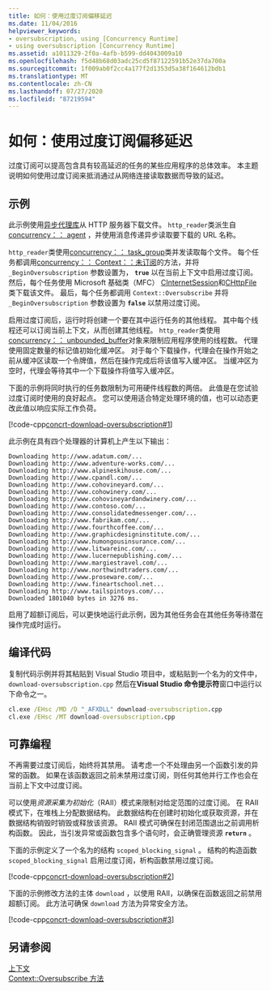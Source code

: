 ```yaml
---
title: 如何：使用过度订阅偏移延迟
ms.date: 11/04/2016
helpviewer_keywords:
- oversubscription, using [Concurrency Runtime]
- using oversubscription [Concurrency Runtime]
ms.assetid: a1011329-2f0a-4afb-b599-dd4043009a10
ms.openlocfilehash: f5d48b68d03adc25cd5f87122591b52e37da700a
ms.sourcegitcommit: 1f009ab0f2cc4a177f2d1353d5a38f164612bdb1
ms.translationtype: MT
ms.contentlocale: zh-CN
ms.lasthandoff: 07/27/2020
ms.locfileid: "87219594"
---
```

# <a name="how-to-use-oversubscription-to-offset-latency"></a>如何：使用过度订阅偏移延迟

过度订阅可以提高包含具有较高延迟的任务的某些应用程序的总体效率。 本主题说明如何使用过度订阅来抵消通过从网络连接读取数据而导致的延迟。

## <a name="example"></a>示例

此示例使用[异步代理库](../../parallel/concrt/asynchronous-agents-library.md)从 HTTP 服务器下载文件。 `http_reader`类派生自[concurrency：： agent](../../parallel/concrt/reference/agent-class.md) ，并使用消息传递异步读取要下载的 URL 名称。

`http_reader`类使用[concurrency：： task_group](reference/task-group-class.md)类并发读取每个文件。 每个任务都调用[concurrency：： Context：：未订阅](reference/context-class.md#oversubscribe)的方法，并将 `_BeginOversubscription` 参数设置为， **`true`** 以在当前上下文中启用过度订阅。 然后，每个任务使用 Microsoft 基础类（MFC） [CInternetSession](../../mfc/reference/cinternetsession-class.md)和[CHttpFile](../../mfc/reference/chttpfile-class.md)类下载该文件。 最后，每个任务都调用 `Context::Oversubscribe` 并将 `_BeginOversubscription` 参数设置为 **`false`** 以禁用过度订阅。

启用过度订阅后，运行时将创建一个要在其中运行任务的其他线程。 其中每个线程还可以订阅当前上下文，从而创建其他线程。 `http_reader`类使用[concurrency：： unbounded_buffer](reference/unbounded-buffer-class.md)对象来限制应用程序使用的线程数。 代理使用固定数量的标记值初始化缓冲区。 对于每个下载操作，代理会在操作开始之前从缓冲区读取一个令牌值，然后在操作完成后将该值写入缓冲区。 当缓冲区为空时，代理会等待其中一个下载操作将值写入缓冲区。

下面的示例将同时执行的任务数限制为可用硬件线程数的两倍。 此值是在您试验过度订阅时使用的良好起点。 您可以使用适合特定处理环境的值，也可以动态更改此值以响应实际工作负荷。

[!code-cpp[concrt-download-oversubscription#1](../../parallel/concrt/codesnippet/cpp/how-to-use-oversubscription-to-offset-latency_1.cpp)]

此示例在具有四个处理器的计算机上产生以下输出：

```Output
Downloading http://www.adatum.com/...
Downloading http://www.adventure-works.com/...
Downloading http://www.alpineskihouse.com/...
Downloading http://www.cpandl.com/...
Downloading http://www.cohovineyard.com/...
Downloading http://www.cohowinery.com/...
Downloading http://www.cohovineyardandwinery.com/...
Downloading http://www.contoso.com/...
Downloading http://www.consolidatedmessenger.com/...
Downloading http://www.fabrikam.com/...
Downloading http://www.fourthcoffee.com/...
Downloading http://www.graphicdesigninstitute.com/...
Downloading http://www.humongousinsurance.com/...
Downloading http://www.litwareinc.com/...
Downloading http://www.lucernepublishing.com/...
Downloading http://www.margiestravel.com/...
Downloading http://www.northwindtraders.com/...
Downloading http://www.proseware.com/...
Downloading http://www.fineartschool.net...
Downloading http://www.tailspintoys.com/...
Downloaded 1801040 bytes in 3276 ms.
```

启用了超额订阅后，可以更快地运行此示例，因为其他任务会在其他任务等待潜在操作完成时运行。

## <a name="compiling-the-code"></a>编译代码

复制代码示例并将其粘贴到 Visual Studio 项目中，或粘贴到一个名为的文件中， `download-oversubscription.cpp` 然后在**Visual Studio 命令提示符**窗口中运行以下命令之一。

```cmd
cl.exe /EHsc /MD /D "_AFXDLL" download-oversubscription.cpp
cl.exe /EHsc /MT download-oversubscription.cpp
```

## <a name="robust-programming"></a>可靠编程

不再需要过度订阅后，始终将其禁用。 请考虑一个不处理由另一个函数引发的异常的函数。 如果在该函数返回之前未禁用过度订阅，则任何其他并行工作也会在当前上下文中过度订阅。

可以使用*资源采集为初始化*（RAII）模式来限制对给定范围的过度订阅。 在 RAII 模式下，在堆栈上分配数据结构。 此数据结构在创建时初始化或获取资源，并在数据结构销毁时销毁或释放该资源。 RAII 模式可确保在封闭范围退出之前调用析构函数。 因此，当引发异常或函数包含多个语句时，会正确管理资源 **`return`** 。

下面的示例定义了一个名为的结构 `scoped_blocking_signal` 。 结构的构造函数 `scoped_blocking_signal` 启用过度订阅，析构函数禁用过度订阅。

[!code-cpp[concrt-download-oversubscription#2](../../parallel/concrt/codesnippet/cpp/how-to-use-oversubscription-to-offset-latency_2.cpp)]

下面的示例修改方法的主体 `download` ，以使用 RAII，以确保在函数返回之前禁用超额订阅。 此方法可确保 `download` 方法为异常安全方法。

[!code-cpp[concrt-download-oversubscription#3](../../parallel/concrt/codesnippet/cpp/how-to-use-oversubscription-to-offset-latency_3.cpp)]

## <a name="see-also"></a>另请参阅

[上下文](../../parallel/concrt/contexts.md)<br/>
[Context::Oversubscribe 方法](reference/context-class.md#oversubscribe)
